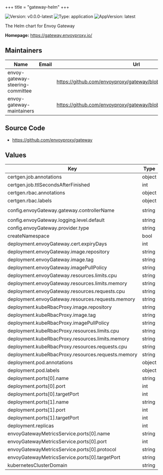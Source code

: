 +++
title = "gateway-helm"
+++


![Version: v0.0.0-latest](https://img.shields.io/badge/Version-v0.0.0--latest-informational?style=flat-square) ![Type: application](https://img.shields.io/badge/Type-application-informational?style=flat-square) ![AppVersion: latest](https://img.shields.io/badge/AppVersion-latest-informational?style=flat-square)

The Helm chart for Envoy Gateway

**Homepage:** <https://gateway.envoyproxy.io/>

## Maintainers

| Name | Email | Url |
| ---- | ------ | --- |
| envoy-gateway-steering-committee |  | <https://github.com/envoyproxy/gateway/blob/main/GOVERNANCE.md> |
| envoy-gateway-maintainers |  | <https://github.com/envoyproxy/gateway/blob/main/CODEOWNERS> |

## Source Code

* <https://github.com/envoyproxy/gateway>

## Values

| Key | Type | Default | Description |
|-----|------|---------|-------------|
| certgen.job.annotations | object | `{}` |  |
| certgen.job.ttlSecondsAfterFinished | int | `0` |  |
| certgen.rbac.annotations | object | `{}` |  |
| certgen.rbac.labels | object | `{}` |  |
| config.envoyGateway.gateway.controllerName | string | `"gateway.envoyproxy.io/gatewayclass-controller"` |  |
| config.envoyGateway.logging.level.default | string | `"info"` |  |
| config.envoyGateway.provider.type | string | `"Kubernetes"` |  |
| createNamespace | bool | `false` |  |
| deployment.envoyGateway.cert.expiryDays | int | `365` |  |
| deployment.envoyGateway.image.repository | string | `"${ImageRepository}"` |  |
| deployment.envoyGateway.image.tag | string | `"${ImageTag}"` |  |
| deployment.envoyGateway.imagePullPolicy | string | `"Always"` |  |
| deployment.envoyGateway.resources.limits.cpu | string | `"500m"` |  |
| deployment.envoyGateway.resources.limits.memory | string | `"1024Mi"` |  |
| deployment.envoyGateway.resources.requests.cpu | string | `"100m"` |  |
| deployment.envoyGateway.resources.requests.memory | string | `"256Mi"` |  |
| deployment.kubeRbacProxy.image.repository | string | `"gcr.io/kubebuilder/kube-rbac-proxy"` |  |
| deployment.kubeRbacProxy.image.tag | string | `"v0.14.1"` |  |
| deployment.kubeRbacProxy.imagePullPolicy | string | `"IfNotPresent"` |  |
| deployment.kubeRbacProxy.resources.limits.cpu | string | `"500m"` |  |
| deployment.kubeRbacProxy.resources.limits.memory | string | `"128Mi"` |  |
| deployment.kubeRbacProxy.resources.requests.cpu | string | `"5m"` |  |
| deployment.kubeRbacProxy.resources.requests.memory | string | `"64Mi"` |  |
| deployment.pod.annotations | object | `{}` |  |
| deployment.pod.labels | object | `{}` |  |
| deployment.ports[0].name | string | `"grpc"` |  |
| deployment.ports[0].port | int | `18000` |  |
| deployment.ports[0].targetPort | int | `18000` |  |
| deployment.ports[1].name | string | `"ratelimit"` |  |
| deployment.ports[1].port | int | `18001` |  |
| deployment.ports[1].targetPort | int | `18001` |  |
| deployment.replicas | int | `1` |  |
| envoyGatewayMetricsService.ports[0].name | string | `"https"` |  |
| envoyGatewayMetricsService.ports[0].port | int | `8443` |  |
| envoyGatewayMetricsService.ports[0].protocol | string | `"TCP"` |  |
| envoyGatewayMetricsService.ports[0].targetPort | string | `"https"` |  |
| kubernetesClusterDomain | string | `"cluster.local"` |  |

